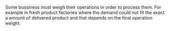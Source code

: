 Some bussiness must weigh their operations in order to process them. For example in
fresh product factories where the demand could not fit the exact a amount of delivered
product and that depends on the final operation weight.
